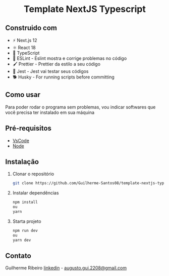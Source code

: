 
<div id="top"></div>
<!--

<!-- PROJECT LOGO -->
<br />
<div align="">
  <a href="https://github.com/othneildrew/Best-README-Template">
</a>

  <h1 align="center">Template NextJS Typescript</h3>
</div>

<!-- ABOUT THE PROJECT -->
## Construido com
- ⚡ Next.js 12
- ⚛️ React 18
- 👑 TypeScript
- 🔎 ESLint - Eslint mostra e corrige problemas no código
- 🖌 Prettier - Prettier da estilo a seu código
- 🔨 Jest - Jest vai testar seus códigos
- 🐕 Husky - For running scripts before committing

<!-- GETTING STARTED -->
## Como usar

Para poder rodar o programa sem problemas, vou indicar softwares que você precisa ter instalado em sua máquina 

## Pré-requisitos

- [VsCode](https://code.visualstudio.com/download)
- [Node](https://nodejs.org/en/download/)

## Instalação
1. Clonar o  repositório
   ```sh
   git clone https://github.com/Guilherme-Santos08/template-nextjs-typescript
   ```
2. Instalar dependências
   ```sh
   npm install
   ou
   yarn
   ```

3. Starta projeto
   ```sh
   npm run dev
   ou
   yarn dev
   ```

<!-- LICENSE -->
<!-- ## License

Distributed under the MIT License. See `LICENSE.txt` for more information.

<p align="right">(<a href="#top">Voltar ao topo</a>)</p>
-->


<!-- CONTACT -->
## Contato

Guilherme Ribeiro [linkedin](https://www.linkedin.com/in/guilherme-ribeiro08/) - augusto.gui.2208@gmail.com
  
  
<!-- ACKNOWLEDGMENTS -->
